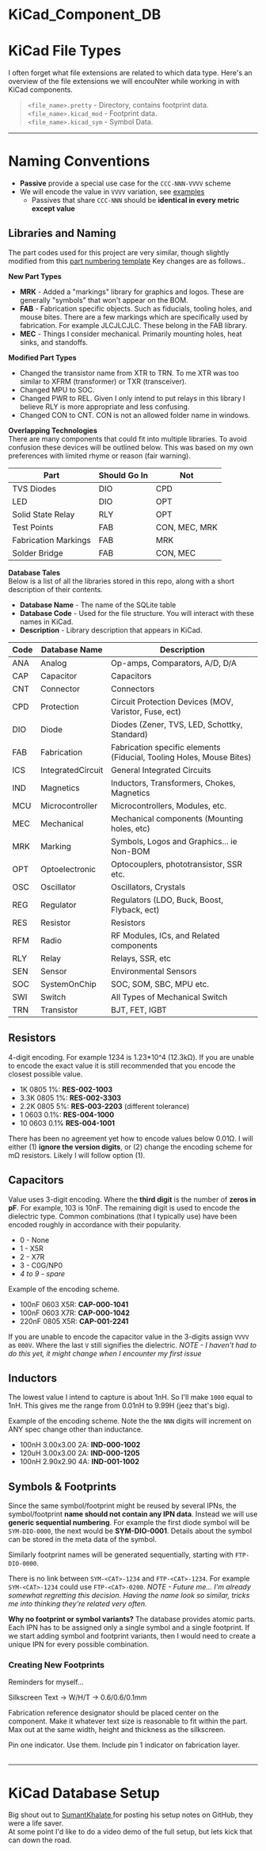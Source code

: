 # KiCad_Component_DB
# KiCad File Types
I often forget what file extensions are related to which data type. Here's an overview of the file extensions we will encouNter while working in with KiCad components.

> `<file_name>.pretty` - Directory, contains footprint data.<br>
> `<file_name>.kicad_mod` - Footprint data. <br>
> `<file_name>.kicad_sym` - Symbol Data.
---
# Naming Conventions
- **Passive** provide a special use case for the `CCC-NNN-VVVV` scheme
- We will encode the value in `VVVV` variation, see [examples](https://github.com/git-plm/parts/blob/main/partnumbers.md#examples)
    - Passives that share `CCC-NNN` should be **identical in every metric except value**

## Libraries and Naming
The part codes used for this project are very similar, though slightly modified from this [part numbering template](https://github.com/git-plm/parts/blob/main/partnumbers.md) Key changes are as follows..

**New Part Types**
* **MRK** - Added a "markings" library for graphics and logos. These are generally "symbols" that won't appear on the BOM.
* **FAB** - Fabrication specific objects. Such as fiducials, tooling holes, and mouse bites. There are a few markings which are specifically used by fabrication. For example JLCJLCJLC. These belong in the FAB library.
* **MEC** - Things I consider mechanical. Primarily mounting holes, heat sinks, and standoffs. 

**Modified Part Types**
* Changed the transistor name from XTR to TRN. To me XTR was too similar to XFRM (transformer) or TXR (transceiver).
* Changed MPU to SOC.
* Changed PWR to REL. Given I only intend to put relays in this library I believe RLY is more appropriate and less confusing.
* Changed CON to CNT. CON is not an allowed folder name in windows.

**Overlapping Technologies**<br>
There are many components that could fit into multiple libraries. To avoid confusion these devices will be outlined below. This was based on my own preferences with limited rhyme or reason (fair warning).

| Part              | Should Go In  | Not                           |
|-------------------|---------------|-------------------------------|
| TVS Diodes        | DIO           | CPD                           |
| LED               | DIO           | OPT                           |
| Solid State Relay | RLY           | OPT                           |
| Test Points       | FAB           | CON, MEC, MRK                 |
| Fabrication Markings | FAB        | MRK                           |
| Solder Bridge     | FAB           | CON, MEC                      |


**Database Tales**<br>
Below is a list of all the libraries stored in this repo, along with a short description of their contents.
* **Database Name** - The name of the SQLite table
* **Database Code** - Used for the file structure. You will interact with these names in KiCad.
* **Description** - Library description that appears in KiCad.

| Code | Database Name              | Description                              |
|------|----------------------------|------------------------------------------|
| ANA  | Analog                     | Op-amps, Comparators, A/D, D/A           |
| CAP  | Capacitor                  | Capacitors                               |
| CNT  | Connector                  | Connectors                               |
| CPD  | Protection                 | Circuit Protection Devices (MOV, Varistor, Fuse, ect) |
| DIO  | Diode                      | Diodes (Zener, TVS, LED, Schottky, Standard)|
| FAB  | Fabrication                | Fabrication specific elements (Fiducial, Tooling Holes, Mouse Bites)           |
| ICS  | IntegratedCircuit          | General Integrated Circuits              |
| IND  | Magnetics                  | Inductors, Transformers, Chokes, Magnetics |
| MCU  | Microcontroller            | Microcontrollers, Modules, etc.          |
| MEC  | Mechanical                 | Mechanical components (Mounting holes, etc)|
| MRK  | Marking                    | Symbols, Logos and Graphics... ie Non-BOM |
| OPT  | Optoelectronic             | Optocouplers, phototransistor, SSR etc.  |
| OSC  | Oscillator                 | Oscillators, Crystals                    |
| REG  | Regulator                  | Regulators (LDO, Buck, Boost, Flyback, ect) |
| RES  | Resistor                   | Resistors                                |
| RFM  | Radio                      | RF Modules, ICs, and Related components  |
| RLY  | Relay                      | Relays, SSR, etc                         |
| SEN  | Sensor                     | Environmental Sensors                    |
| SOC  | SystemOnChip               | SOC, SOM, SBC, MPU etc.                  |
| SWI  | Switch                     | All Types of Mechanical Switch           |
| TRN  | Transistor                 | BJT, FET, IGBT                           |


## Resistors
4-digit encoding. For example 1234 is 1.23*10^4 (12.3kΩ). If you are unable to encode the exact value it is still recommended that you encode the closest possible value.

- 1K   0805 1%: **RES-002-1003**
- 3.3K 0805 1%: **RES-002-3303**
- 2.2K 0805 5%: **RES-003-2203** (different tolerance)
- 1  0603 0.1%: **RES-004-1000**
- 10 0603 0.1%  **RES-004-1001**

There has been no agreement yet how to encode values below 0.01Ω. I will either (1) **ignore the version digits**, or (2) change the encoding scheme for mΩ resistors. Likely I will follow option (1).

## Capacitors
Value uses 3-digit encoding. Where the **third digit** is the number of **zeros in pF**. For example, 103 is 10nF. The remaining digit is used to encode the dielectric type. Common combinations (that I typically use) have been encoded roughly  in accordance with their popularity.  
 - 0 - None
 - 1 - X5R
 - 2 - X7R
 - 3 - C0G/NP0
 - *4 to 9 - spare*

Example of the encoding scheme.

- 100nF 0603 X5R: **CAP-000-1041**
- 100nF 0603 X7R: **CAP-000-1042**
- 220nF 0805 X5R: **CAP-001-2241**

If you are unable to encode the capacitor value in the 3-digits assign `VVVV` as `000V`. Where the last `V` still signifies the dielectric. *NOTE - I haven't had to do this yet, it might change when I encounter my first issue*

## Inductors
The lowest value I intend to capture is about 1nH. So I'll make `1000` equal to 1nH. This gives me the range from 0.01nH to 9.99H (jeez that's big).

Example of the encoding scheme. Note the the `NNN` digits will increment on ANY spec change other than inductance.

- 100nH 3.00x3.00 2A: **IND-000-1002**
- 120uH 3.00x3.00 2A: **IND-000-1205**
- 100nH 2.90x2.90 4A: **IND-001-1002**

## Symbols & Footprints
Since the same symbol/footprint might be reused by several IPNs, the symbol/footprint **name should not contain any IPN data**. Instead we will use **generic sequential numbering**. For example the first diode symbol will be `SYM-DIO-0000`, the next would be **SYM-DIO-0001**. Details about the symbol can be stored in the meta data of the symbol.

Similarly footprint names will be generated sequentially, starting with `FTP-DIO-0000`.

There is no link between `SYM-<CAT>-1234` and `FTP-<CAT>-1234`.
For example `SYM-<CAT>-1234` could use `FTP-<CAT>-0200`. *NOTE - Future me... I'm already somewhat regretting this decision. Having the name look so similar, tricks me into thinking they're related very often.*


**Why no footprint or symbol variants?**
The database provides atomic parts. Each IPN has to be assigned only a single symbol and a single footprint. If we start adding symbol and footprint variants, then I would need to create a unique IPN for every possible combination.

### Creating New Footprints
Reminders for myself...

Silkscreen Text -> W/H/T -> 0.6/0.6/0.1mm

Fabrication reference designator should be placed center on the component. Make it whatever text size is reasonable to fit within the part. Max out at the same width, height and thickness as the silkscreen.

Pin one indicator. Use them. Include pin 1 indicator on fabrication layer.<br><br>


---
# KiCad Database Setup
Big shout out to <a href="https://github.com/SumantKhalate/KiCad-libdb"> SumantKhalate </a> for posting his setup notes on GitHub, they were a life saver.<br>
At some point I'd like to do a video demo of the full setup, but lets kick that can down the road.